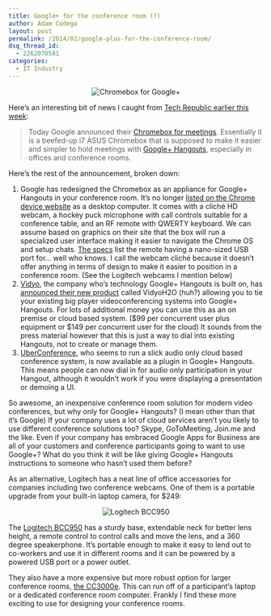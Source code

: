 ```yaml
---
title: Google+ for the conference room (?)
author: Adam Codega
layout: post
permalink: /2014/02/google-plus-for-the-conference-room/
dsq_thread_id:
  - 2262070581
categories:
  - IT Industry
---
```

<p style="text-align: center;">
  <img class="aligncenter  wp-image-521" alt="Chromebox for Google+" src="http://i1.wp.com/www.adamcodega.com/wp-content/uploads/2014/02/chrome_meetings.png?resize=496%2C229" data-recalc-dims="1" />
</p>

Here&#8217;s an interesting bit of news I caught from [Tech Republic earlier this week][1]:

> Today Google announced their <a href="http://googleblog.blogspot.com/2014/02/chromebox-now-for-simpler-and-better.html" target="_blank">Chromebox for meetings</a>. Essentially it is a beefed-up i7 ASUS Chromebox that is supposed to make it easier and simpler to hold meetings with <a href="http://www.google.com/+/learnmore/hangouts/" target="_blank">Google+ Hangouts</a>, especially in offices and conference rooms.

Here&#8217;s the rest of the announcement, broken down:

  1. Google has redesigned the Chromebox as an appliance for Google+ Hangouts in your conference room. It&#8217;s no longer <a href="http://www.google.com/intl/en/chrome/business/devices/" target="_blank">listed on the Chrome device website</a> as a desktop computer. It comes with a cliché HD webcam, a hockey puck microphone with call controls suitable for a conference table, and an RF remote with QWERTY keyboard. We can assume based on graphics on their site that the box will run a specialized user interface making it easier to navigate the Chrome OS and setup chats. <a href="https://www.google.com/intl/en/chrome/business/solutions/for-meetings.html#specs" target="_blank">The specs</a> list the remote having a nano-sized USB port for&#8230; well who knows. I call the webcam cliché because it doesn&#8217;t offer anything in terms of design to make it easier to position in a conference room. (See the Logitech webcams I mention below)
  2. <a href="http://www.vidyo.com/" target="_blank">Vidyo</a>, the company who&#8217;s technology Google+ Hangouts is built on, has <a href="http://recode.net/2014/02/06/vidyo-brings-google-hangouts-to-the-office/" target="_blank">announced their new product</a> called VidyoH2O (huh?) allowing you to tie your existing big player videoconferencing systems into Google+ Hangouts. For lots of additional money you can use this as an on premise or cloud based system. ($99 per concurrent user plus equipment or $149 per concurrent user for the cloud) It sounds from the press material however that this is just a way to dial into existing Hangouts, not to create or manage them.
  3. <a href="https://www.uberconference.com/hangouts" target="_blank">UberConference</a>, who seems to run a slick audio only cloud based conference system, is now available as a plugin in Google+ Hangouts. This means people can now dial in for audio only participation in your Hangout, although it wouldn&#8217;t work if you were displaying a presentation or demoing a UI.

So awesome, an inexpensive conference room solution for modern video conferences, but why only for Google+ Hangouts? (I mean other than that it&#8217;s Google) If your company uses a lot of cloud services aren&#8217;t you likely to use different conference solutions too? Skype, GoToMeeting, Join.me and the like. Even if your company has embraced Google Apps for Business are all of your customers and conference participants going to want to use Google+? What do you think it will be like giving Google+ Hangouts instructions to someone who hasn&#8217;t used them before?

As an alternative, Logitech has a neat line of office accessories for companies including two conference webcams. One of them is a portable upgrade from your built-in laptop camera, for $249:

<p style="text-align: center;">
  <img class="aligncenter size-full wp-image-520" style="border: 0px;" alt="Logitech BCC950" src="http://i2.wp.com/www.adamcodega.com/wp-content/uploads/2014/02/logitech-BCC950.png?fit=346%2C452" data-recalc-dims="1" />
</p>

The [Logitech BCC950][2] has a sturdy base, extendable neck for better lens height, a remote control to control calls and move the lens, and a 360 degree speakerphone. It&#8217;s portable enough to make it easy to lend out to co-workers and use it in different rooms and it can be powered by a powered USB port or a power outlet.

They also have a more expensive but more robust option for larger conference rooms, [the CC3000e][3]. This can run off of a participant&#8217;s laptop or a dedicated conference room computer. Frankly I find these more exciting to use for designing your conference rooms.

 [1]: http://www.techrepublic.com/article/googles-1000-box-to-put-g-hangouts-in-the-conference-room-will-the-enterprise-bite/
 [2]: http://www.logitech.com/en-us/product/conferencecam?crid=1545
 [3]: http://www.logitech.com/en-us/product/conferencecam-cc3000e-business?crid=1545